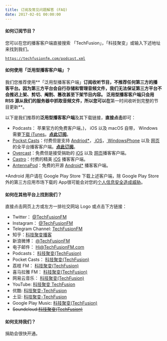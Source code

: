 ```yaml
---
title: 订阅及常见问题解答 (FAQ)
date: 2017-02-01 00:00:00
---
```

#### 如何订阅节目？
您可以在您的播客客户端直接搜索 「TechFusion」，「科技聚变」或输入下述地址来找到我们。

<code>https://techfusionfm.com/podcast.xml</code>

#### 如何使用「泛用型播客客户端」？
我们您推荐使用**「泛用型播客客户端」**订阅收听节目，不推荐任何第三方的播客平台。因为第三方平台会自行存储和管理音频文件，**我们无法保证第三方平台不会推迟上架、剪切、阉割、篡改甚至下架节目内容**。 泛用型播客客户端只会用 RSS 源从我们的服务器中抓取音频文件，所以您可以在**第一时间收听到完整的节目更新**。

以下是我们推荐的**泛用型播客客户端**及其下载链接，**直接点击**即可：

- Podcasts： 苹果官方的免费客户端<i class="fa fa-podcast" aria-hidden="true"></i>，)，<i class="fa fa-mobile" aria-hidden="true"></i> iOS 以及 <i class="fa fa-laptop" aria-hidden="true"></i> macOS 自带，<i class="fa fa-windows" aria-hidden="true"></i> Windows 需要[下载 iTunes](https://www.apple.com/itunes/download/)。**[点此订阅](https://itunes.apple.com/cn/podcast/id1202658654)**。
- [Pockst Casts](http://www.shiftyjelly.com/android/pocketcasts)：付费但是支持 [<i class="fa fa-android" aria-hidden="true"></i> Andriod\*](https://play.google.com/store/apps/details?id=au.com.shiftyjelly.pocketcasts)，[<i class="fa fa-mobile" aria-hidden="true"></i> iOS](https://itunes.apple.com/au/app/pocket-casts/id414834813?mt=8&uo=4&at=10l4We)，[<i class="fa fa-windows" aria-hidden="true"></i> WindowsPhone](https://www.windowsphone.com/s?appid=55b093dc-219e-472e-9545-4c317f59cb57) 以及 [<i class="fa fa-desktop" aria-hidden="true"></i> 网页](https://play.pocketcasts.com/)的全平台播客客户端。**[点此订阅](http://pca.st/podcast/28fcd200-cc7c-0134-10da-25324e2a541d)**。
- [Overcast](https://overcast.fm)：免费但是接受捐助的 [<i class="fa fa-mobile" aria-hidden="true"></i> iOS](https://itunes.apple.com/us/app/overcast-podcast-player/id888422857?ls=1&mt=8&at=11lIuy&ct=site-frontpage) 以及 [<i class="fa fa-desktop" aria-hidden="true"></i> 网页](https://overcast.fm/login)播客客户端。
- [Castro](http://supertop.co/castro/)：付费的精美 [<i class="fa fa-mobile" aria-hidden="true"></i> iOS](http://supertop.co/castro/download/?campaign=C2HomepageHeader) 播客客户端。
- [AntennaPod](http://antennapod.org)：免费的开源 [<i class="fa fa-android" aria-hidden="true"></i> Android\*](https://play.google.com/store/apps/details?id=de.danoeh.antennapod) 播客客户端。



\*Android 用户请在 Google Play Store 下载上述客户端，除 Google Play Store 外的第三方应用市场下载的 App很可能会对您的[个人信息安全造成威胁](https://blog.avast.com/2015/10/09/more-malware-found-on-third-party-app-stores/)。


#### 如何在其他平台上找到我们？
直接点击网页<i class="fa fa-arrow-circle-o-up" aria-hidden="true"></i>上方或<i class="fa fa-arrow-circle-o-left" aria-hidden="true"></i>左方一排社交网站 Logo 或点击下方链接：


- Twitter： [@TechFusionFM](http://twitter.com/TechFusionFM)
- Instagram： [@TechFusionFM](http://instagram.com/TechFusionFM)
- Telegram Channel: [TechFusionFM](http://telegram.me/techfusionfm)
- 知乎：[科技聚变播客](https://www.zhihu.com/people/techfusion/pins/posts)
- 新浪微博： [@TechFusionFM](http://weibo.com/TechFusionFM)
- 电子邮件： [Hi@TechFusionFM.com](mailto:hi@TechFusionFM.com)
- Podcasts： [科技聚变\(TechFusion\)](https://itunes.apple.com/cn/podcast/id1202658654)
- Pocket Casts： [科技聚变\(TechFusion\)](http://pca.st/podcast/28fcd200-cc7c-0134-10da-25324e2a541d)
- 荔枝 FM： [科技聚变\(TechFusion\)](https://www.lizhi.fm/1494013/)
- 喜马拉雅 FM： [科技聚变\(TechFusion\)](http://www.ximalaya.com/72456289/album/6648521)
- 网易云音乐： [科技聚变\(TechFusion\)](http://music.163.com/#/djradio?id=347498120)
- YouTube: [科技聚变 TechFusion](https://www.youtube.com/channel/UC6uvHf21Tjm5lepw6P2Ki-Q)
- 优酷: [科技聚变-TechFusion](http://i.youku.com/techfusion)
- 土豆: [科技聚变-TechFusion](http://www.tudou.com/home/TechFusion)
- Google Play Music: [科技聚变\(TechFusion\)](https://playmusic.app.goo.gl/?ibi=com.google.PlayMusic&isi=691797987&ius=googleplaymusic&link=https://play.google.com/music/m/Ipiouils7kq2tvqibapqnnwsm5u?t%3D%25E7%25A7%2591%25E6%258A%2580%25E8%2581%259A%25E5%258F%2598_%28TechFusion%29%26pcampaignid%3DMKT-na-all-co-pr-mu-pod-16)
- <del>Soundcloud:[科技聚变\(TechFusion\)](https://soundcloud.com/techfusion)</del>

#### 如何支持我们？
捐助会很快开通。
